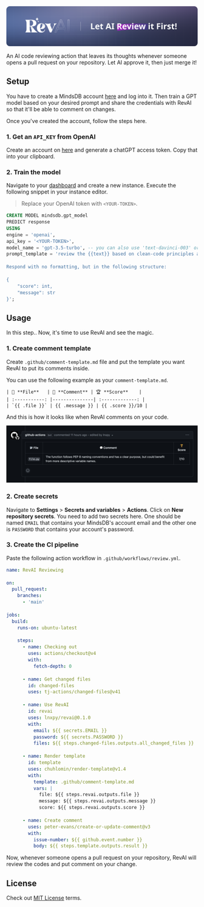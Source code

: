 <img src="media/banner.svg">

An AI code reviewing action that leaves its thoughts whenever someone opens a pull request on your repository. Let AI approve it, then just merge it!

## Setup
You have to create a MindsDB account [here](https://cloud.mindsdb.com/login) and log into it. Then train a GPT model based on your desired prompt and share the credentials with RevAI so that it'll be able to comment on changes.

Once you've created the account, follow the steps here.

### 1. Get an `API_KEY` from OpenAI
Create an account on [here](https://openai.com/) and generate a chatGPT access token. Copy that into your clipboard.

### 2. Train the model
Navigate to your [dashboard](https://cloud.mindsdb.com/home) and create a new instance. Execute the following snippet in your instance editor.

> Replace your OpenAI token with `<YOUR-TOKEN>`.

```sql
CREATE MODEL mindsdb.gpt_model
PREDICT response
USING
engine = 'openai',
api_key = '<YOUR-TOKEN>',
model_name = 'gpt-3.5-turbo', -- you can also use 'text-davinci-003' or 'gpt-3.5-turbo'
prompt_template = 'review the {{text}} based on clean-code principles and pep rules then rate it from 1 to 10 and put it in the "score" field. Put your thoughts about it in one sentence in the "message" field.

Respond with no formatting, but in the following structure:

{
    "score": int,
    "message": str
}'; 
```

## Usage
In this step..
Now, it's time to use RevAI and see the magic.

### 1. Create comment template
Create `.github/comment-template.md` file and put the template you want RevAI to put its comments inside.

You can use the following example as your `comment-template.md`.
```
| 📂 **File**   | 💬 **Comment** | 🏆 **Score**    |
| :-----------: |---------------| :-------------: |
| `{{ .file }}` | {{ .message }} | {{ .score }}/10 |
```

And this is how it looks like when RevAI comments on your code.

![Alt text](media/image.png)

### 2. Create secrets
Navigate to **Settings** > **Secrets and variables** > **Actions**. Click on **New repository secrets**. You need to add two secrets here. One should be named `EMAIL` that contains your MindsDB's account email and the other one is `PASSWORD` that contains your account's password.

### 3. Create the CI pipeline

Paste the following action workflow in `.github/workflows/review.yml`.

```yml
name: RevAI Reviewing

on:
  pull_request:
    branches:
      - 'main'

jobs:
  build:
    runs-on: ubuntu-latest

    steps:
      - name: Checking out
        uses: actions/checkout@v4
        with:
          fetch-depth: 0

      - name: Get changed files
        id: changed-files
        uses: tj-actions/changed-files@v41

      - name: Use RevAI
        id: revai
        uses: lnxpy/revai@0.1.0
        with:
          email: ${{ secrets.EMAIL }}
          password: ${{ secrets.PASSWORD }}
          files: ${{ steps.changed-files.outputs.all_changed_files }}

      - name: Render template
        id: template
        uses: chuhlomin/render-template@v1.4
        with:
          template: .github/comment-template.md
          vars: |
            file: ${{ steps.revai.outputs.file }}
            message: ${{ steps.revai.outputs.message }}
            score: ${{ steps.revai.outputs.score }}

      - name: Create comment
        uses: peter-evans/create-or-update-comment@v3
        with:
          issue-number: ${{ github.event.number }}
          body: ${{ steps.template.outputs.result }}
```

Now, whenever someone opens a pull request on your repository, RevAI will review the codes and put comment on your change.

## License
Check out [MIT License](LICENSE) terms.
